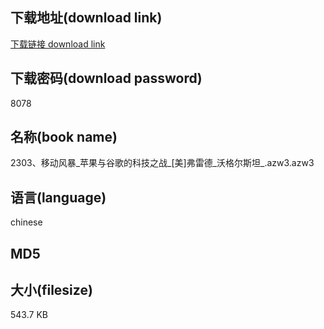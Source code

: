 ## 下载地址(download link)
[下载链接 download link](https://tutu365.netlify.app/?s=2303%E3%80%81%E7%A7%BB%E5%8A%A8%E9%A3%8E%E6%9A%B4_%E8%8B%B9%E6%9E%9C%E4%B8%8E%E8%B0%B7%E6%AD%8C%E7%9A%84%E7%A7%91%E6%8A%80%E4%B9%8B%E6%88%98_%5B%E7%BE%8E%5D%E5%BC%97%E9%9B%B7%E5%BE%B7_%E6%B2%83%E6%A0%BC%E5%B0%94%E6%96%AF%E5%9D%A6_.azw3)

## 下载密码(download password)
8078

## 名称(book name)
2303、移动风暴_苹果与谷歌的科技之战_[美]弗雷德_沃格尔斯坦_.azw3.azw3

## 语言(language)
chinese

## MD5


## 大小(filesize)
543.7 KB
